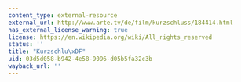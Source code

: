 ```yaml
---
content_type: external-resource
external_url: http://www.arte.tv/de/film/kurzschluss/184414.html
has_external_license_warning: true
license: https://en.wikipedia.org/wiki/All_rights_reserved
status: ''
title: "Kurzschlu\xDF"
uid: 03d5d058-b942-4e58-9096-d05b5fa32c3b
wayback_url: ''
---
```

